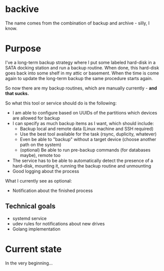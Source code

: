 # backive

The name comes from the combination of backup and archive - silly, I know.

# Purpose

I've a long-term backup strategy where I put some labeled hard-disk in a SATA docking station and run a backup routine. When done, this hard-disk goes back into some shelf in my attic or basement. When the time is come again to update the long-term backup the same procedure starts again.

So now there are my backup routines, which are manually currently - **and that sucks.**

So what this tool or service should do is the following:
- I am able to configure based on UUIDs of the partitions which devices are allowed for backup
- I can specify as much backup items as I want, which should include:
  - Backup local and remote data (Linux machine and SSH required)
  - Use the best tool available for the task (rsync, duplicity, whatever)
  - Even be able to "backup" without a target device (choose another path on the system)
  - (optional) Be able to run pre-backup commands (for databases maybe), remote too
- The service has to be able to automatically detect the presence of a hard-disk, mounting it, running the backup routine and unmounting
- Good logging about the process


What I currently see as optional:
- Notification about the finished process

## Technical goals

- systemd service
- udev rules for notifications about new drives
- Golang implementation

# Current state

In the very beginning...
